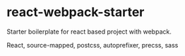 # react-webpack-starter
Starter boilerplate for react based project with webpack.

React, source-mapped, postcss, autoprefixer, precss, sass

